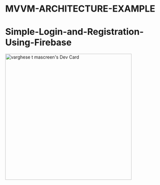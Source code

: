 # MVVM-ARCHITECTURE-EXAMPLE
# Simple-Login-and-Registration-Using-Firebase
<a href="https://app.daily.dev/varghese20"><img src="https://api.daily.dev/devcards/340fa4af909141b8af64afa47703173f.png?r=85o" width="400" alt="varghese t mascreen's Dev Card"/></a>
